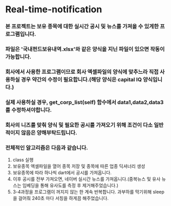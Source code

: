 # Real-time-notification

### 본 프로젝트는 보유 종목에 대한 실시간 공시 및 뉴스를 가져올 수 있게한 프로그램입니다.
### 파일은 '국내펀드보유내역.xlsx'와 같은 양식을 지닌 파일이 있으면 작동이 가능합니다.
### 회사에서 사용한 프로그램이므로 회사 엑셀파일의 양식에 맞추느라 직접 사용하실 경우 약간의 수정이 필요합니다.(해당 양식은 capital IQ 양식입니다.)
### 실제 사용하실 경우, get_corp_list(self) 함수에서 data1,data2,data3 를 수정하셔야합니다.
### 회사의 니즈를 맞춰 양식 및 필요한 공시를 가져오기 위해 조건이 다소 일반적이지 않음은 양해부탁드립니다.
### 전체적인 알고리즘은 다음과 같습니다.

1. class 실행
2. 보유종목 엑셀파일을 열어 종목 저장 및 종목에 따른 업종 딕셔너리 생성
3. 보유종목에 따라 하나씩 dart에서 공시를 가져옵니다.
4. 이후 공시를 전부 가져오면, 네이버 실시간 뉴스를 가져옵니다.(중복뉴스 및 유사 뉴스는 임베딩을 통해 유사도를 측정 후 제거해주었습니다.)
5. 3-4과정을 프로그램이 꺼지지 않는 한 계속 반복합니다. 과부하를 막기위해 sleep을 걸어줘 240초 마다 서칭을 하게끔 해주었습니다.
